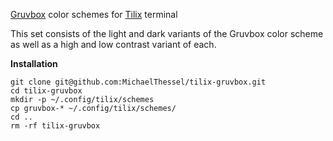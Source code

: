 [Gruvbox](https://github.com/morhetz/gruvbox) color schemes for [Tilix](https://gnunn1.github.io/tilix-web/) terminal

This set consists of the light and dark variants of the Gruvbox color scheme as
well as a high and low contrast variant of each.

**Installation**

```
git clone git@github.com:MichaelThessel/tilix-gruvbox.git
cd tilix-gruvbox
mkdir -p ~/.config/tilix/schemes
cp gruvbox-* ~/.config/tilix/schemes/
cd ..
rm -rf tilix-gruvbox
```
